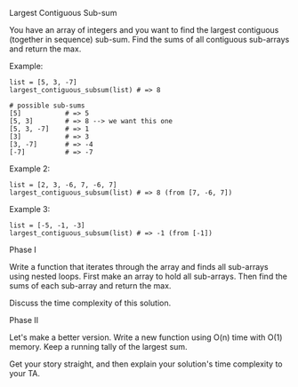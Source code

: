 Largest Contiguous Sub-sum

You have an array of integers and you want to find the largest contiguous (together in sequence) sub-sum. Find the sums of all contiguous sub-arrays and return the max.

Example:

    list = [5, 3, -7]
    largest_contiguous_subsum(list) # => 8

    # possible sub-sums
    [5]           # => 5
    [5, 3]        # => 8 --> we want this one
    [5, 3, -7]    # => 1
    [3]           # => 3
    [3, -7]       # => -4
    [-7]          # => -7
Example 2:

    list = [2, 3, -6, 7, -6, 7]
    largest_contiguous_subsum(list) # => 8 (from [7, -6, 7])
Example 3:

    list = [-5, -1, -3]
    largest_contiguous_subsum(list) # => -1 (from [-1])
Phase I

Write a function that iterates through the array and finds all sub-arrays using nested loops. First make an array to hold all sub-arrays. Then find the sums of each sub-array and return the max.

Discuss the time complexity of this solution.

Phase II

Let's make a better version. Write a new function using O(n) time with O(1) memory. Keep a running tally of the largest sum.

Get your story straight, and then explain your solution's time complexity to your TA.

